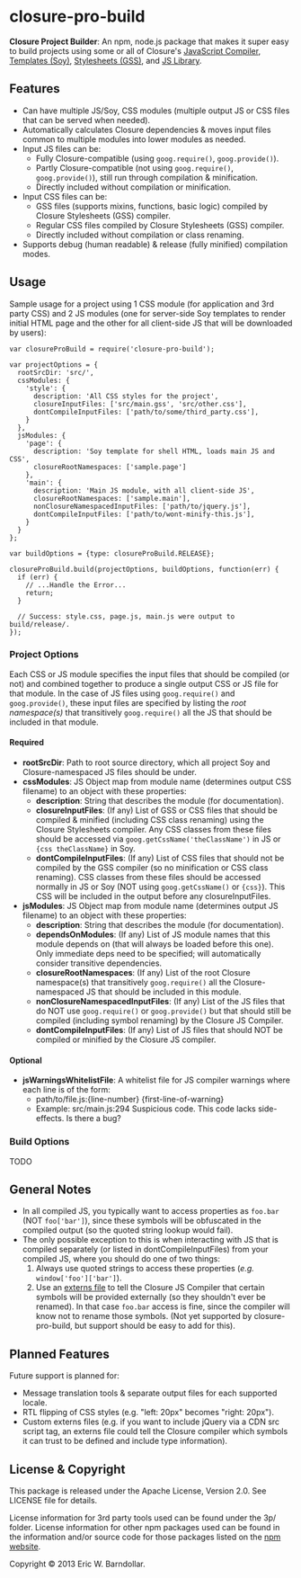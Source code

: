 closure-pro-build
=================

**Closure Project Builder**: An npm, node.js package that makes it super easy to build projects using some or all of Closure's [JavaScript Compiler](http://developers.google.com/closure/compiler/), [Templates (Soy)](http://developers.google.com/closure/templates/), [Stylesheets (GSS)](http://code.google.com/p/closure-stylesheets/), and [JS Library](http://developers.google.com/closure/library/).


Features
--------
- Can have multiple JS/Soy, CSS modules (multiple output JS or CSS files that can be served when needed).
- Automatically calculates Closure dependencies & moves input files common to multiple modules into lower modules as needed.
- Input JS files can be:
  - Fully Closure-compatible (using `goog.require()`, `goog.provide()`).
  - Partly Closure-compatible (not using `goog.require()`, `goog.provide()`), still run through compilation & minification.
  - Directly included without compilation or minification.
- Input CSS files can be:
  - GSS files (supports mixins, functions, basic logic) compiled by Closure Stylesheets (GSS) compiler.
  - Regular CSS files compiled by Closure Stylesheets (GSS) compiler.
  - Directly included without compilation or class renaming.
- Supports debug (human readable) & release (fully minified) compilation modes.


Usage
-----
Sample usage for a project using 1 CSS module (for application and 3rd party CSS) and 2 JS modules (one for server-side Soy templates to render initial HTML page and the other for all client-side JS that will be downloaded by users):

    var closureProBuild = require('closure-pro-build');
    
    var projectOptions = {
      rootSrcDir: 'src/',
      cssModules: {
        'style': {
          description: 'All CSS styles for the project',
          closureInputFiles: ['src/main.gss', 'src/other.css'],
          dontCompileInputFiles: ['path/to/some/third_party.css'],
        }
      },
      jsModules: {
        'page': {
          description: 'Soy template for shell HTML, loads main JS and CSS',
          closureRootNamespaces: ['sample.page']
        },
        'main': {
          description: 'Main JS module, with all client-side JS',
          closureRootNamespaces: ['sample.main'],
          nonClosureNamespacedInputFiles: ['path/to/jquery.js'],
          dontCompileInputFiles: ['path/to/wont-minify-this.js'],
        }
      }
    };
    
    var buildOptions = {type: closureProBuild.RELEASE};
    
    closureProBuild.build(projectOptions, buildOptions, function(err) {
      if (err) {
        // ...Handle the Error...
        return;
      }
      
      // Success: style.css, page.js, main.js were output to build/release/.
    });


### Project Options ###

Each CSS or JS module specifies the input files that should be compiled (or not) and combined together to produce a single output CSS or JS file for that module. In the case of JS files using `goog.require()` and `goog.provide()`, these input files are specified by listing the _root namespace(s)_ that transitively `goog.require()` all the JS that should be included in that module.

#### Required ####

- **rootSrcDir**: Path to root source directory, which all project Soy and Closure-namespaced JS files should be under.
- **cssModules**: JS Object map from module name (determines output CSS filename) to an object with these properties:
  - **description**: String that describes the module (for documentation).
  - **closureInputFiles**: (If any) List of GSS or CSS files that should be compiled & minified (including CSS class renaming) using the Closure Stylesheets compiler. Any CSS classes from these files should be accessed via `goog.getCssName('theClassName')` in JS or `{css theClassName}` in Soy.
  - **dontCompileInputFiles**: (If any) List of CSS files that should not be compiled by the GSS compiler (so no minification or CSS class renaming). CSS classes from these files should be accessed normally in JS or Soy (NOT using `goog.getCssName()` or `{css}`). This CSS will be included in the output before any closureInputFiles.
- **jsModules**: JS Object map from module name (determines output JS filename) to an object with these properties:
  - **description**: String that describes the module (for documentation).
  - **dependsOnModules**: (If any) List of JS module names that this module depends on (that will always be loaded before this one). Only immediate deps need to be specified; will automatically consider transitive dependencies.
  - **closureRootNamespaces**: (If any) List of the root Closure namespace(s) that transitively `goog.require()` all the Closure-namespaced JS that should be included in this module.
  - **nonClosureNamespacedInputFiles**: (If any) List of the JS files that do NOT use `goog.require()` or `goog.provide()` but that should still be compiled (including symbol renaming) by the Closure JS Compiler.
  - **dontCompileInputFiles**: (If any) List of JS files that should NOT be compiled or minified by the Closure JS compiler.

#### Optional ####
- **jsWarningsWhitelistFile**: A whitelist file for JS compiler warnings where each line is of the form:
  - path/to/file.js:{line-number}  {first-line-of-warning}
  - Example: src/main.js:294  Suspicious code. This code lacks side-effects. Is there a bug?


### Build Options ###

TODO


General Notes
-------------

- In all compiled JS, you typically want to access properties as `foo.bar` (NOT `foo['bar']`), since these symbols will be obfuscated in the compiled output (so the quoted string lookup would fail).
- The only possible exception to this is when interacting with JS that is compiled separately (or listed in dontCompileInputFiles) from your compiled JS, where you should do one of two things:
  1. Always use quoted strings to access these properties (<i>e.g.</i> `window['foo']['bar']`).
  2. Use an [externs file](http://developers.google.com/closure/compiler/docs/api-tutorial3#externs) to tell the Closure JS Compiler that certain symbols will be provided externally (so they shouldn't ever be renamed). In that case `foo.bar` access is fine, since the compiler will know not to rename those symbols. (Not yet supported by closure-pro-build, but support should be easy to add for this).


Planned Features
----------------
Future support is planned for:
- Message translation tools & separate output files for each supported locale.
- RTL flipping of CSS styles (e.g. "left: 20px" becomes "right: 20px").
- Custom externs files (e.g. if you want to include jQuery via a CDN src script tag, an externs file could tell the Closure compiler which symbols it can trust to be defined and include type information).


License & Copyright
-------------------
This package is released under the Apache License, Version 2.0. See LICENSE file for details.

License information for 3rd party tools used can be found under the 3p/ folder. License information for other npm packages used can be found in the information and/or source code for those packages listed on the [npm website](http://npmjs.org/).

Copyright &copy; 2013 Eric W. Barndollar.
